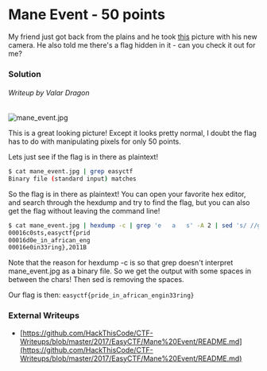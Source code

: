 # Mane Event - 50 points

My friend just got back from the plains and he took [this](https://raw.githubusercontent.com/EasyCTF/easyctf-2017-problems/master/mane-event/lion.jpg) picture with his new camera. He also told me there's a flag hidden in it - can you check it out for me?

### Solution
###### Writeup by Valar Dragon

![mane_event.jpg](https://raw.githubusercontent.com/EasyCTF/easyctf-2017-problems/master/mane-event/lion.jpg)

This is a great looking picture! Except it looks pretty normal, I doubt the flag has to do with manipulating pixels for only 50 points.

Lets just see if the flag is in there as plaintext!

``` bash
$ cat mane_event.jpg | grep easyctf
Binary file (standard input) matches
```

So the flag is in there as plaintext!
You can open your favorite hex editor, and search through the hexdump and try to find the flag, but you can also get the flag without leaving the command line!

``` bash
$ cat mane_event.jpg | hexdump -c | grep 'e   a   s' -A 2 | sed 's/ //g'
00016c0sts,easyctf{prid
00016d0e_in_african_eng
00016e0in33ring},2011B
```
Note that the reason for hexdump -c is so that grep doesn't interpret mane_event.jpg as a binary file. So we get the output with some spaces in between the chars! Then sed is removing the spaces.

Our flag is then:
`easyctf{pride_in_african_engin33ring}`

### External Writeups

* [https://github.com/HackThisCode/CTF-Writeups/blob/master/2017/EasyCTF/Mane%20Event/README.md](https://github.com/HackThisCode/CTF-Writeups/blob/master/2017/EasyCTF/Mane%20Event/README.md)
